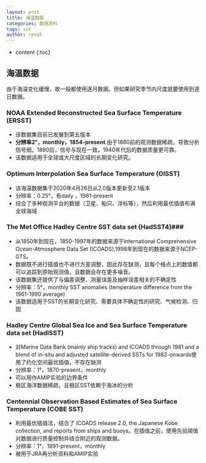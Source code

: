 ```yaml
---
layout: post
title: 海温数据
categories: 数据资料
tags: sst
author: renql
---
```


* content
{:toc}

## 海温数据 ##
由于海温变化缓慢，故一般都使用逐月数据。但如果研究季节内尺度就要使用到逐日数据。

### NOAA Extended Reconstructed Sea Surface Temperature (ERSST)
- 该数据集目前已发展到第五版本  
- **分辨率2°，monthly，1854-present**.由于1880前的观测数据稀疏，导致分析信号弱。1880后，信号与现在一致。1940年代后的数据质量更可靠。  
- 该数据适用于全球或大尺度区域的长期变化研究。

### Optimum Interpolation Sea Surface Temperature (OISST)
- 该海温数据集于2020年4月26日从2.0版本更新至2.1版本   
- 分辨率：0.25°，有daily ，1981-present  
- 综合了多种观测平台的数据（卫星、船只、浮标等），然后利用最优插值布满全球海域

### The Met Office Hadley Centre SST data set (HadSST4)###
- 从1850年到现在，1850-1997年的数据来源于International Comprehensive Ocean-Atmosphere Data Set (ICOADS),1998年到现在的数据来源于NCEP-GTS。  
- 数据既不进行插值也不进行方差调整，因此存在缺测，且每个格点上的数值都可以追踪到原始观测值，且数据会存在更多噪音。  
- 该数据集还提供了与偏差调整、测量误差及抽样误差相关的不确定性
- 分辨率：5°，monthly SST anomalies (temperature difference from the 1961-1990 average)
- 该数据适用于SST的长期变化研究、需要具体不确定性的研究、气候检测、归因

### Hadley Centre Global Sea Ice and Sea Surface Temperature data set (HadISST) ###
- 对Marine Data Bank (mainly ship tracks) and ICOADS through 1981 and a blend of in-situ and adjusted satellite-derived SSTs for 1982-onwards使用了约化空间最优插值，不存在缺测
- 分辨率：1°，1870-present，monthly
- 可以用作AMIP实验的边界条件
- 极区海洋数据稀疏，且极区SST依赖于海冰的分析

### Centennial Observation Based Estimates of Sea Surface Temperature (COBE SST) ###
- 利用最优插值法，结合了 ICOADS release 2.0, the Japanese Kobe collection, and reports from ships and buoys。在插值之前，使用先验阈值对数据进行质量控制并结合附近的观测数据。
- 分辨率：1°，1891-present，monthly
- 被用于JRA再分析资料和AMIP实验
